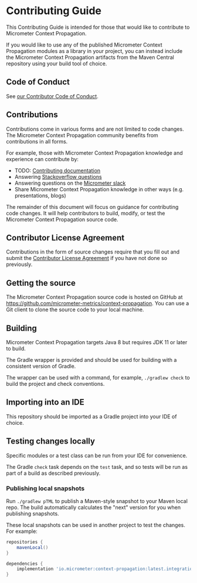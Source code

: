 # Contributing Guide

This Contributing Guide is intended for those that would like to contribute to Micrometer Context Propagation.

If you would like to use any of the published Micrometer Context Propagation modules as a library in your project, you can instead
include the Micrometer Context Propagation artifacts from the Maven Central repository using your build tool of choice.

## Code of Conduct

See [our Contributor Code of Conduct](https://github.com/micrometer-metrics/.github/blob/main/CODE_OF_CONDUCT.md).

## Contributions

Contributions come in various forms and are not limited to code changes. The Micrometer Context Propagation community benefits from
contributions in all forms.

For example, those with Micrometer Context Propagation knowledge and experience can contribute by:

* TODO: [Contributing documentation]()
* Answering [Stackoverflow questions](https://stackoverflow.com/tags/micrometer)
* Answering questions on the [Micrometer slack](https://slack.micrometer.io)
* Share Micrometer Context Propagation knowledge in other ways (e.g. presentations, blogs)

The remainder of this document will focus on guidance for contributing code changes. It will help contributors to build,
modify, or test the Micrometer Context Propagation source code.

## Contributor License Agreement

Contributions in the form of source changes require that you fill out and submit
the [Contributor License Agreement](https://cla.pivotal.io/sign/pivotal) if you have not done so previously.

## Getting the source

The Micrometer Context Propagation source code is hosted on GitHub at https://github.com/micrometer-metrics/context-propagation. You can use a
Git client to clone the source code to your local machine.

## Building

Micrometer Context Propagation targets Java 8 but requires JDK 11 or later to build.

The Gradle wrapper is provided and should be used for building with a consistent version of Gradle.

The wrapper can be used with a command, for example, `./gradlew check` to build the project and check conventions.

## Importing into an IDE

This repository should be imported as a Gradle project into your IDE of choice.

## Testing changes locally

Specific modules or a test class can be run from your IDE for convenience.

The Gradle `check` task depends on the `test` task, and so tests will be run as part of a build as described previously.

### Publishing local snapshots

Run `./gradlew pTML` to publish a Maven-style snapshot to your Maven local repo. The build automatically calculates
the "next" version for you when publishing snapshots.

These local snapshots can be used in another project to test the changes. For example:

```groovy
repositories {
    mavenLocal()
}

dependencies {
    implementation 'io.micrometer:context-propagation:latest.integration'
}
```
